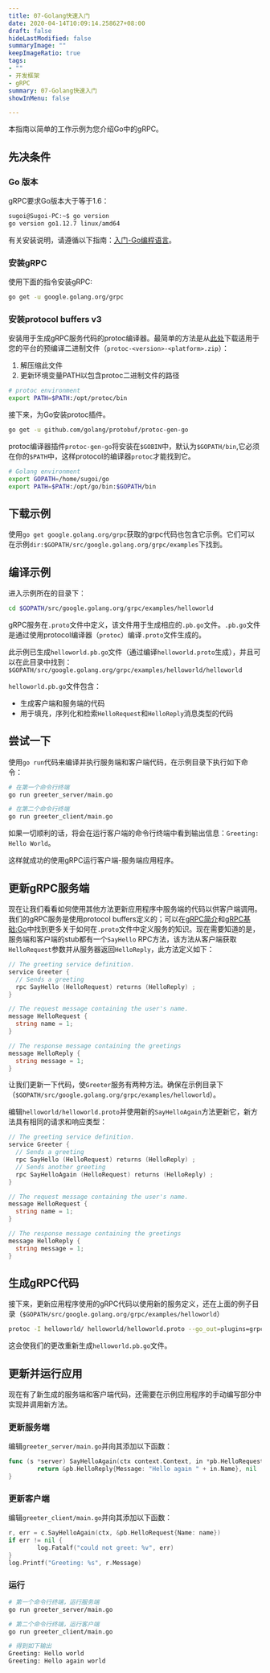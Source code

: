 ```yaml
---
title: 07-Golang快速入门
date: 2020-04-14T10:09:14.258627+08:00
draft: false
hideLastModified: false
summaryImage: ""
keepImageRatio: true
tags:
- ""
- 开发框架
- gRPC
summary: 07-Golang快速入门
showInMenu: false

---
```


本指南以简单的工作示例为您介绍Go中的gRPC。

## 先决条件

### Go 版本

gRPC要求Go版本大于等于1.6：

```bash
sugoi@Sugoi-PC:~$ go version
go version go1.12.7 linux/amd64
```

有关安装说明，请遵循以下指南：[入门-Go编程语言](https://golang.org/doc/install)。

### 安装gRPC

使用下面的指令安装gRPC:

```bash
go get -u google.golang.org/grpc
```

### 安装protocol buffers v3

安装用于生成gRPC服务代码的protoc编译器。最简单的方法是从[此处](https://github.com/google/protobuf/releases)下载适用于您的平台的预编译二进制文件（`protoc-<version>-<platform>.zip`）：

1. 解压缩此文件
2. 更新环境变量PATH以包含protoc二进制文件的路径

```bash
# protoc environment
export PATH=$PATH:/opt/protoc/bin
```

接下来，为Go安装protoc插件。

```bash
go get -u github.com/golang/protobuf/protoc-gen-go
```

protoc编译器插件`protoc-gen-go`将安装在`$GOBIN`中，默认为`$GOPATH/bin`,它必须在你的`$PATH`中，这样protocol的编译器`protoc`才能找到它。

```bash
# Golang environment
export GOPATH=/home/sugoi/go
export PATH=$PATH:/opt/go/bin:$GOPATH/bin
```

## 下载示例

使用`go get google.golang.org/grpc`获取的grpc代码也包含它示例。它们可以在示例`dir:$GOPATH/src/google.golang.org/grpc/examples`下找到。

## 编译示例

进入示例所在的目录下：

```bash
cd $GOPATH/src/google.golang.org/grpc/examples/helloworld
```

gRPC服务在`.proto`文件中定义，该文件用于生成相应的`.pb.go`文件。`.pb.go`文件是通过使用protocol编译器（`protoc`）编译`.proto`文件生成的。

此示例已生成`helloworld.pb.go`文件（通过编译`helloworld.proto`生成），并且可以在此目录中找到：`$GOPATH/src/google.golang.org/grpc/examples/helloworld/helloworld`

`helloworld.pb.go`文件包含：

- 生成客户端和服务端的代码
- 用于填充，序列化和检索`HelloRequest`和`HelloReply`消息类型的代码

## 尝试一下

使用`go run`代码来编译并执行服务端和客户端代码，在示例目录下执行如下命令：

```bash
# 在第一个命令行终端
go run greeter_server/main.go

# 在第二个命令行终端
go run greeter_client/main.go
```

如果一切顺利的话，将会在运行客户端的命令行终端中看到输出信息：`Greeting: Hello World`。

这样就成功的使用gRPC运行客户端-服务端应用程序。

## 更新gRPC服务端

现在让我们看看如何使用其他方法更新应用程序中服务端的代码以供客户端调用。我们的gRPC服务是使用protocol buffers定义的；可以在[gRPC简介](../gRPC/01-gRPC简介.md)和[gRPC基础:Go](https://grpc.io/docs/tutorials/basic/go/)中找到更多关于如何在`.proto`文件中定义服务的知识。现在需要知道的是，服务端和客户端的stub都有一个`SayHello` RPC方法，该方法从客户端获取`HelloRequest`参数并从服务器返回`HelloReply`，此方法定义如下：

```go
// The greeting service definition.
service Greeter {
  // Sends a greeting
  rpc SayHello (HelloRequest) returns (HelloReply) ;
}

// The request message containing the user's name.
message HelloRequest {
  string name = 1;
}

// The response message containing the greetings
message HelloReply {
  string message = 1;
}
```

让我们更新一下代码，使`Greeter`服务有两种方法。确保在示例目录下（`$GOPATH/src/google.golang.org/grpc/examples/helloworld`）。

编辑`helloworld/helloworld.proto`并使用新的`SayHelloAgain`方法更新它，新方法具有相同的请求和响应类型：

```go
// The greeting service definition.
service Greeter {
  // Sends a greeting
  rpc SayHello (HelloRequest) returns (HelloReply) ;
  // Sends another greeting
  rpc SayHelloAgain (HelloRequest) returns (HelloReply) ;
}

// The request message containing the user's name.
message HelloRequest {
  string name = 1;
}

// The response message containing the greetings
message HelloReply {
  string message = 1;
}
```

## 生成gRPC代码

接下来，更新应用程序使用的gRPC代码以使用新的服务定义，还在上面的例子目录（`$GOPATH/src/google.golang.org/grpc/examples/helloworld`）

```bash
protoc -I helloworld/ helloworld/helloworld.proto --go_out=plugins=grpc:helloworld
```

这会使我们的更改重新生成`helloworld.pb.go`文件。

## 更新并运行应用

现在有了新生成的服务端和客户端代码，还需要在示例应用程序的手动编写部分中实现并调用新方法。

### 更新服务端

编辑`greeter_server/main.go`并向其添加以下函数：

```go
func (s *server) SayHelloAgain(ctx context.Context, in *pb.HelloRequest) (*pb.HelloReply, error) {
        return &pb.HelloReply{Message: "Hello again " + in.Name}, nil
}
```

### 更新客户端

编辑`greeter_client/main.go`并向其添加以下函数：

```go
r, err = c.SayHelloAgain(ctx, &pb.HelloRequest{Name: name})
if err != nil {
        log.Fatalf("could not greet: %v", err)
}
log.Printf("Greeting: %s", r.Message)
```

### 运行

```bash
# 第一个命令行终端，运行服务端
go run greeter_server/main.go

# 第二个命令行终端，运行客户端
go run greeter_client/main.go

# 得到如下输出
Greeting: Hello world
Greeting: Hello again world
```

